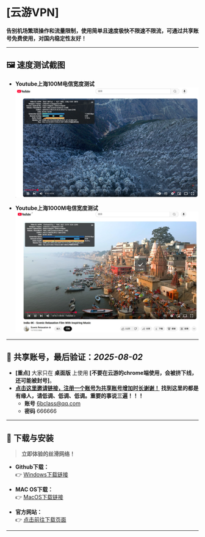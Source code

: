 # [云游VPN]

**告别机场繁琐操作和流量限制，使用简单且速度极快不限速不限流，可通过共享账号免费使用，对国内稳定性友好！**

---

## 🖼️ 速度测试截图

*   **Youtube上海100M电信宽度测试**
    ![主界面和youtube速度测试](https://github.com/6bclass/kkk/blob/main/112489.png)
    
*   **Youtube上海1000M电信宽度测试**
    ![主界面和youtube速度测试](https://github.com/6bclass/kkk/blob/main/224746.png?raw=true)    

---

## 📱 共享账号，最后验证：*2025-08-02*

*   **[重点]** 大家只在 **桌面版** 上使用 **[不要在云游的chrome端使用，会被挤下线，还可能被封号]**。
*   **[点击这里邀请链接，注册一个账号为共享账号增加时长谢谢！](https://reward.v40yycdn.xyz/?inviter=6bclass@qq.com)**
    **找到这里的都是有缘人，请低调、低调、低调。重要的事说三遍！！！**
    * **账号**   6bclass@qq.com  
    * **密码**   666666
---

## 🔽 下载与安装

> **立即体验的丝滑网络！**

*   **Github下载：**  
    👉 [Windows下载链接](blob:https://github.com/75b6714f-d570-4b1d-86b5-41a2c903ed6d)
*   **MAC OS下载：**  
    👉 [MacOS下载链接](https://v40yycdn.xyz/dl/yy_mac.zip)

*   **官方网站：**  
    👉 [点击前往下载页面](https://v40yycdn.xyz/)    

---
